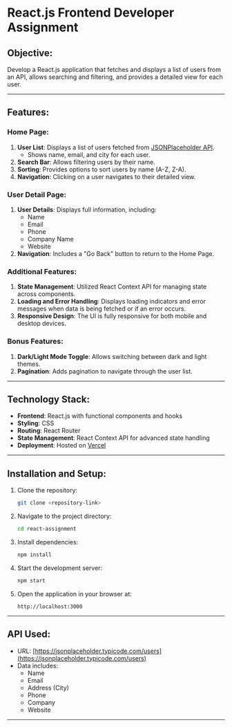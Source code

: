# React.js Frontend Developer Assignment

## Objective:
Develop a React.js application that fetches and displays a list of users from an API, allows searching and filtering, and provides a detailed view for each user.

---

## Features:

### Home Page:
1. **User List**: Displays a list of users fetched from [JSONPlaceholder API](https://jsonplaceholder.typicode.com/users).
   - Shows name, email, and city for each user.
2. **Search Bar**: Allows filtering users by their name.
3. **Sorting**: Provides options to sort users by name (A-Z, Z-A).
4. **Navigation**: Clicking on a user navigates to their detailed view.

### User Detail Page:
1. **User Details**: Displays full information, including:
   - Name
   - Email
   - Phone
   - Company Name
   - Website
2. **Navigation**: Includes a "Go Back" button to return to the Home Page.

### Additional Features:
1. **State Management**: Utilized React Context API for managing state across components.
2. **Loading and Error Handling**: Displays loading indicators and error messages when data is being fetched or if an error occurs.
3. **Responsive Design**: The UI is fully responsive for both mobile and desktop devices.

### Bonus Features:
1. **Dark/Light Mode Toggle**: Allows switching between dark and light themes.
2. **Pagination**: Adds pagination to navigate through the user list.

---

## Technology Stack:
- **Frontend**: React.js with functional components and hooks
- **Styling**: CSS 
- **Routing**: React Router
- **State Management**: React Context API for advanced state handling
- **Deployment**: Hosted on [Vercel](https://vercel.com/)

---

## Installation and Setup:

1. Clone the repository:
   ```bash
   git clone <repository-link>
   ```

2. Navigate to the project directory:
   ```bash
   cd react-assignment
   ```

3. Install dependencies:
   ```bash
   npm install
   ```

4. Start the development server:
   ```bash
   npm start
   ```

5. Open the application in your browser at:
   ```
   http://localhost:3000
   ```

---

## API Used:
- URL: [https://jsonplaceholder.typicode.com/users](https://jsonplaceholder.typicode.com/users)
- Data includes:
  - Name
  - Email
  - Address (City)
  - Phone
  - Company
  - Website

---